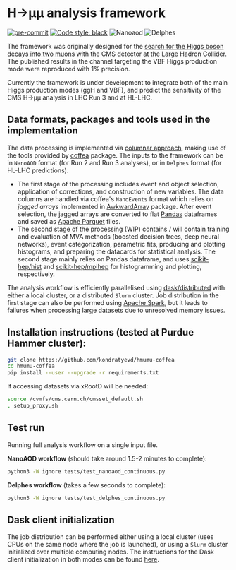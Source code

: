 # H→µµ analysis framework

[![pre-commit](https://img.shields.io/badge/pre--commit-enabled-brightgreen?logo=pre-commit&logoColor=white)](https://github.com/pre-commit/pre-commit)
[![Code style: black](https://img.shields.io/badge/code%20style-black-000000.svg)](https://github.com/psf/black)
![Nanoaod](https://github.com/kondratyevd/hmumu-coffea/actions/workflows/nanoaod.yml/badge.svg)
![Delphes](https://github.com/kondratyevd/hmumu-coffea/actions/workflows/delphes.yml/badge.svg)

The framework was originally designed for the [search for the Higgs boson decays into two muons](https://inspirehep.net/literature/1815813) with the CMS detector at the Large Hadron Collider. The published results in the channel targeting the VBF Higgs production mode were reproduced with 1% precision.

Currently the framework is under development to integrate both of the main Higgs production modes (ggH and VBF), and predict the sensitivity of the CMS H→µµ analysis in LHC Run 3 and at HL-LHC.

## Data formats, packages and tools used in the implementation
The data processing is implemented via [columnar approach](https://indico.cern.ch/event/759388/contributions/3306852/attachments/1816027/2968106/ncsmith-how2019-columnar.pdf), making use of the tools provided by [coffea](https://github.com/CoffeaTeam/coffea) package. The inputs to the framework can be in `NanoAOD` format (for Run 2 and Run 3 analyses), or in `Delphes` format (for HL-LHC predictions).

- The first stage of the processing includes event and object selection, application of corrections, and construction of new variables. The data columns are handled via coffea's `NanoEvents` format which relies on *jagged arrays* implemented in [AwkwardArray](https://github.com/scikit-hep/awkward-1.0) package. After event selection, the jagged arrays are converted to flat [Pandas](https://github.com/pandas-dev/pandas) dataframes and saved as [Apache Parquet](https://github.com/apache/parquet-format) files.
- The second stage of the processing (WIP) contains / will contain training and evaluation of MVA methods (boosted decision trees, deep neural networks), event categorization, parametric fits, producing and plotting histograms, and preparing the datacards for statistical analysis. The second stage mainly relies on Pandas dataframe, and uses [scikit-hep/hist](https://github.com/scikit-hep/hist) and [scikit-hep/mplhep](https://github.com/scikit-hep/mplhep) for histogramming and plotting, respectively.

The analysis workflow is efficiently parallelised using [dask/distributed](https://github.com/dask/distributed) with either a local cluster, or a distributed `Slurm` cluster. Job distribution in the first stage can also be performed using [Apache Spark](https://github.com/apache/spark), but it leads to failures when processing large datasets due to unresolved memory issues.

## Installation instructions (tested at Purdue Hammer cluster):
```bash
git clone https://github.com/kondratyevd/hmumu-coffea
cd hmumu-coffea
pip install --user --upgrade -r requirements.txt
```
If accessing datasets via xRootD will be needed:
```bash
source /cvmfs/cms.cern.ch/cmsset_default.sh
. setup_proxy.sh
```

## Test run
Running full analysis workflow on a single input file.

**NanoAOD workflow** (should take around 1.5-2 minutes to complete):
```bash
python3 -W ignore tests/test_nanoaod_continuous.py
```
**Delphes workflow** (takes a few seconds to complete):
```bash
python3 -W ignore tests/test_delphes_continuous.py
```

## Dask client initialization
The job distribution can be performed either using a local cluster (uses CPUs on the same node where the job is launched), or using a `Slurm` cluster initialized over multiple computing nodes. The instructions for the Dask client initialization in both modes can be found [here](docs/dask_client.md).
